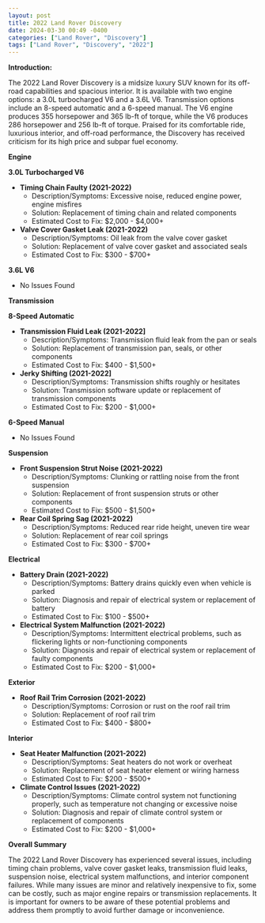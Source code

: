 ```yaml
---
layout: post
title: 2022 Land Rover Discovery
date: 2024-03-30 00:49 -0400
categories: ["Land Rover", "Discovery"]
tags: ["Land Rover", "Discovery", "2022"]
---
```

**Introduction:**

The 2022 Land Rover Discovery is a midsize luxury SUV known for its off-road capabilities and spacious interior. It is available with two engine options: a 3.0L turbocharged V6 and a 3.6L V6. Transmission options include an 8-speed automatic and a 6-speed manual. The V6 engine produces 355 horsepower and 365 lb-ft of torque, while the V6 produces 286 horsepower and 256 lb-ft of torque. Praised for its comfortable ride, luxurious interior, and off-road performance, the Discovery has received criticism for its high price and subpar fuel economy.

**Engine**

**3.0L Turbocharged V6**

* **Timing Chain Faulty (2021-2022)**
    * Description/Symptoms: Excessive noise, reduced engine power, engine misfires
    * Solution: Replacement of timing chain and related components
    * Estimated Cost to Fix: $2,000 - $4,000+
* **Valve Cover Gasket Leak (2021-2022)**
    * Description/Symptoms: Oil leak from the valve cover gasket
    * Solution: Replacement of valve cover gasket and associated seals
    * Estimated Cost to Fix: $300 - $700+

**3.6L V6**

* No Issues Found

**Transmission**

**8-Speed Automatic**

* **Transmission Fluid Leak (2021-2022]**
    * Description/Symptoms: Transmission fluid leak from the pan or seals
    * Solution: Replacement of transmission pan, seals, or other components
    * Estimated Cost to Fix: $400 - $1,500+
* **Jerky Shifting (2021-2022]**
    * Description/Symptoms: Transmission shifts roughly or hesitates
    * Solution: Transmission software update or replacement of transmission components
    * Estimated Cost to Fix: $200 - $1,000+

**6-Speed Manual**

* No Issues Found

**Suspension**

* **Front Suspension Strut Noise (2021-2022)**
    * Description/Symptoms: Clunking or rattling noise from the front suspension
    * Solution: Replacement of front suspension struts or other components
    * Estimated Cost to Fix: $500 - $1,500+
* **Rear Coil Spring Sag (2021-2022)**
    * Description/Symptoms: Reduced rear ride height, uneven tire wear
    * Solution: Replacement of rear coil springs
    * Estimated Cost to Fix: $300 - $700+

**Electrical**

* **Battery Drain (2021-2022)**
    * Description/Symptoms: Battery drains quickly even when vehicle is parked
    * Solution: Diagnosis and repair of electrical system or replacement of battery
    * Estimated Cost to Fix: $100 - $500+
* **Electrical System Malfunction (2021-2022)**
    * Description/Symptoms: Intermittent electrical problems, such as flickering lights or non-functioning components
    * Solution: Diagnosis and repair of electrical system or replacement of faulty components
    * Estimated Cost to Fix: $200 - $1,000+

**Exterior**

* **Roof Rail Trim Corrosion (2021-2022)**
    * Description/Symptoms: Corrosion or rust on the roof rail trim
    * Solution: Replacement of roof rail trim
    * Estimated Cost to Fix: $400 - $800+

**Interior**

* **Seat Heater Malfunction (2021-2022)**
    * Description/Symptoms: Seat heaters do not work or overheat
    * Solution: Replacement of seat heater element or wiring harness
    * Estimated Cost to Fix: $200 - $500+
* **Climate Control Issues (2021-2022)**
    * Description/Symptoms: Climate control system not functioning properly, such as temperature not changing or excessive noise
    * Solution: Diagnosis and repair of climate control system or replacement of components
    * Estimated Cost to Fix: $200 - $1,000+

**Overall Summary**

The 2022 Land Rover Discovery has experienced several issues, including timing chain problems, valve cover gasket leaks, transmission fluid leaks, suspension noise, electrical system malfunctions, and interior component failures. While many issues are minor and relatively inexpensive to fix, some can be costly, such as major engine repairs or transmission replacements. It is important for owners to be aware of these potential problems and address them promptly to avoid further damage or inconvenience.

